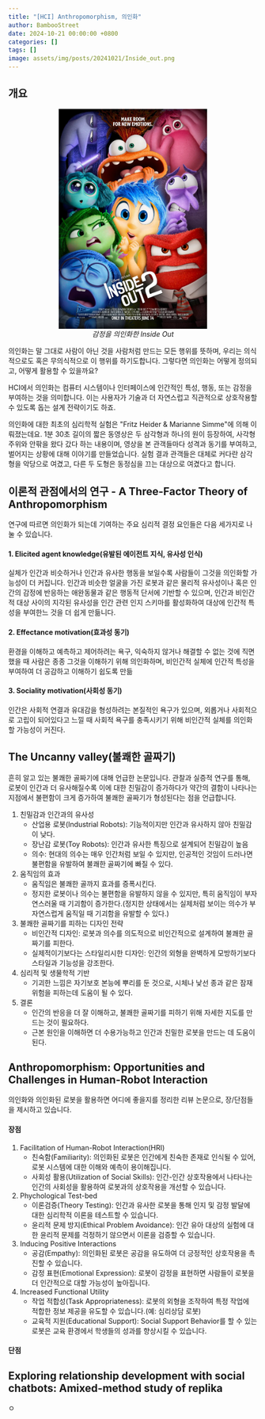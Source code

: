 ```yaml
---
title: "[HCI] Anthropomorphism, 의인화"
author: BambooStreet
date: 2024-10-21 00:00:00 +0800
categories: []
tags: []
image: assets/img/posts/20241021/Inside_out.png
---
```


## 개요

<div style="text-align: center;">
    <img src="/assets/img/posts/20241021/Inside_out.png" alt="main" width="300" style="display: block; margin: auto;"/>
    <em>감정을 의인화한 Inside Out</em>
</div>

의인화는 말 그대로 사람이 아닌 것을 사람처럼 만드는 모든 행위를 뜻하며, 우리는 의식적으로도 혹은 무의식적으로 이 행위를 하기도합니다. 그렇다면 의인화는 어떻게 정의되고, 어떻게 활용할 수 있을까요?

 
HCI에서 의인화는 컴퓨터 시스템이나 인터페이스에 인간적인 특성, 행동, 또는 감정을 부여하는 것을 의미합니다. 이는 사용자가 기술과 더 자연스럽고 직관적으로 상호작용할 수 있도록 돕는 설계 전략이기도 하죠. 


의인화에 대한 최초의 심리학적 실험은 "Fritz Heider & Marianne Simme"에 의해 이뤄졌는데요. 1분 30초 길이의 짧은 동영상은 두 삼각형과 하나의 원이 등장하여, 사각형 주위와 안팎을 왔다 갔다 하는 내용이며, 영상을 본 관객들마다 성격과 동기를 부여하고, 벌어지는 상황에 대해 이야기를 만들었습니다. 실험 결과 관객들은 대체로 커다란 삼각형을 악당으로 여겼고, 다른 두 도형은 동정심을 끄는 대상으로 여겼다고 합니다.


## 이론적 관점에서의 연구 - A Three-Factor Theory of Anthropomorphism


연구에 따르면 의인화가 되는데 기여하는 주요 심리적 결정 요인들은 다음 세가지로 나눌 수 있습니다.


#### 1. Elicited agent knowledge(유발된 에이전트 지식, 유사성 인식)

실체가 인간과 비슷하거나 인간과 유사한 행동을 보일수록 사람들이 그것을 의인화할 가능성이 더 커집니다. 인간과 비슷한 얼굴을 가진 로봇과 같은 물리적 유사성이나 혹은 인간의 감정에 반응하는 애완동물과 같은 행동적 단서에 기반할 수 있으며, 인간과 비인간적 대상 사이의 지각된 유사성을 인간 관련 인지 스키마를 활성화하여 대상에 인간적 특성을 부여한느 것을 더 쉽게 만듦니다.

#### 2. Effectance motivation(효과성 동기)

환경을 이해하고 예측하고 제어하려는 욕구, 익숙하지 않거나 해결할 수 없는 것에 직면했을 때 사람은 종종 그것을 이해하기 위해 의인화하며, 비인간적 실체에 인간적 특성을 부여하여 더 공감하고 이해하기 쉽도록 만듦

#### 3. Sociality motivation(사회성 동기)

인간은 사회적 연결과 유대감을 형성하려는 본질적인 욕구가 있으며, 외롭거나 사회적으로 고립이 되어있다고 느낄 때 사회적 욕구를 충족시키기 위해 비인간적 실체를 의인화할 가능성이 커진다.


## The Uncanny valley(불쾌한 골짜기)

흔히 알고 있는 불쾌한 골짜기에 대해 언급한 논문입니다. 관찰과 실증적 연구를 통해, 로봇이 인간과 더 유사해질수록 이에 대한 친밀감이 증가하다가 약간의 결함이 나타나는 지점에서 불편함이 크게 증가하여 불쾌한 골짜기가 형성된다는 점을 언급합니다. 


1. 친밀감과 인간과의 유사성
   * 산업용 로봇(Industrial Robots): 기능적이지만 인간과 유사하지 않아 친밀감이 낮다.
   * 장난감 로봇(Toy Robots): 인간과 유사한 특징으로 설계되어 친밀감이 높음
   * 의수: 현대의 의수는 매우 인간처럼 보일 수 있지만, 인공적인 것임이 드러나면 불편함을 유발하여 불쾌한 골짜기에 빠질 수 있다.
2. 움직임의 효과
   * 움직임은 불쾌한 골까지 효과를 증폭시킨다.
   * 정지한 로봇이나 의수는 불편함을 유발하지 않을 수 있지만, 특히 움직임이 부자연스러울 때 기괴함이 증가한다.(정지한 상태에서는 실제처럼 보이는 의수가 부자연스럽게 움직일 때 기괴함을 유발할 수 있다.) 
3. 불쾌한 골짜기를 피하는 디자인 전략
    * 비인간적 디자인: 로봇과 의수를 의도적으로 비인간적으로 설계하여 불쾌한 골짜기를 피한다.
    * 실제적이기보다는 스타일리시한 디자인: 인간의 외형을 완벽하게 모방하기보다 스타일과 기능성을 강조한다.
4. 심리적 및 생물학적 기반
   * 기괴한 느낌은 자기보호 본능에 뿌리를 둔 것으로, 시체나 낯선 종과 같은 잠재 위험을 피하는데 도움이 될 수 있다.
5. 결론
   * 인간의 반응을 더 잘 이해하고, 불쾌한 골짜기를 피하기 위해 자세한 지도를 만드는 것이 필요하다.
   * 근본 원인을 이해하면 더 수용가능하고 인간과 친밀한 로봇을 만드는 데 도움이 된다.



## Anthropomorphism: Opportunities and Challenges in Human-Robot Interaction

의인화와 의인화된 로봇을 활용하면 어디에 좋을지를 정리한 리뷰 논문으로, 장/단점들을 제시하고 있습니다.

#### 장점

1. Facilitation of Human-Robot Interaction(HRI)
    * 친숙함(Familiarity): 의인화된 로봇은 인간에게 친숙한 존재로 인식될 수 있어, 로봇 시스템에 대한 이해와 예측이 용이해집니다.
    * 사회성 활용(Utilization of Social Skills): 인간-인간 상호작용에서 나타나는 인간의 사회성을 활용하여 로봇과의 상호작용을 개선할 수 있습니다.
2. Phychological Test-bed
    * 이론검증(Theory Testing): 인간과 유사한 로봇을 통해 인지 및 감정 발달에 대한 심리학적 이론을 테스트할 수 있습니다.
    * 윤리적 문제 방지(Ethical Problem Avoidance): 인간 유아 대상의 실험에 대한 윤리적 문제를 걱정하기 않으면서 이론을 검증할 수 있습니다.
3. Inducing Positive Interactions
    * 공감(Empathy): 의인화된 로봇은 공감을 유도하여 더 긍정적인 상호작용을 촉진할 수 있습니다.
    * 감정 표현(Emotional Expression): 로봇이 감정을 표현하면 사람들이 로봇을 더 인간적으로 대할 가능성이 높아집니다.
4. Increased Functional Utility
    * 작업 적합성(Task Appropriateness): 로봇의 외형을 조작하여 특정 작업에 적합한 정보 제공을 유도할 수 있습니다.(예: 심리상담 로봇)
    * 교육적 지원(Educational Support): Social Support Behavior를 할 수 있는 로봇은 교육 환경에서 학생들의 성과를 향상시킬 수 있습니다.


#### 단점




## Exploring relationship development with social chatbots: Amixed-method study of replika

ㅇ

